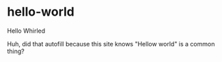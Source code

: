 # hello-world
Hello Whirled

Huh, did that autofill because this site knows "Hellow world" is a common thing?
